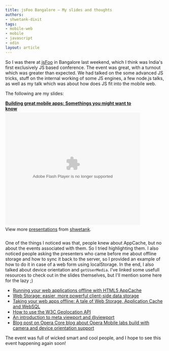 ```yaml
---
title: jsFoo Bangalore — My slides and thoughts
authors:
- shwetank-dixit
tags:
- mobile-web
- mobile
- javascript
- odin
layout: article
---
```

<p>So I was there at <a href="http://jsfoo.hasgeek.com/" target="_blank">jsFoo</a> in Bangalore last weekend, which I think was India&#39;s first exclusively JS based conference. The event was great, with a turnout which was greater than expected. We had talked on the some advanced JS tricks, stuff on the internal working of some JS engines, a few node.js talks, as well as my talk which was about how does JS fit into the mobile web.</p>

<p>The following are my slides:</p>

<div style="width:425px" id="__ss_9553313"><strong style="display:block;margin:12px 0 4px"><a href="http://www.slideshare.net/shwetank/building-great-mobile-apps-somethings-you-might-want-to-know" title="Building great mobile apps: Somethings you might want to know">Building great mobile apps: Somethings you might want to know</a></strong><object id="__sse9553313" width="425" height="355"><param name="movie" value="http://static.slidesharecdn.com/swf/ssplayer2.swf?doc=jsfoo-111005033641-phpapp02&amp;stripped_title=building-great-mobile-apps-somethings-you-might-want-to-know&amp;userName=shwetank" /><param name="allowFullScreen" value="true" /><param name="allowScriptAccess" value="never" /><embed name="__sse9553313" src="http://static.slidesharecdn.com/swf/ssplayer2.swf?doc=jsfoo-111005033641-phpapp02&amp;stripped_title=building-great-mobile-apps-somethings-you-might-want-to-know&amp;userName=shwetank" type="application/x-shockwave-flash" allowfullscreen="true" width="425" height="355" allowscriptaccess="never" /></object><div style="padding:5px 0 12px">View more <a href="http://www.slideshare.net/">presentations</a> from <a href="http://www.slideshare.net/shwetank">shwetank</a>.</div></div>


<p>One of the things I noticed was that, people knew about AppCache, but no about the events associated with them. So I tried highlighting them. I also noticed people asking the presenters who came before me about offline storage and how to sync it back to the server, so I provided an example of how to do it in case of a web form using localStorage. In the end, I also talked about device orientation and <code>getUserMedia</code>. I&#39;ve linked some usefull resources to check out in the slides themselves, but I&#39;ll mention some here for the lazy ;)</p>

<ul class="bullets"><li><a href="http://dev.opera.com/articles/view/offline-applications-html5-appcache/">Running your web applications offline with HTML5 AppCache</a></li><li><a href="http://dev.opera.com/articles/view/web-storage/">Web Storage: easier, more powerful client-side data storage</a></li><li><a href="http://dev.opera.com/articles/view/taking-your-web-apps-offline-web-storage-appcache-websql/">Taking your web apps offline: A tale of Web Storage, Application Cache and WebSQL</a></li><li><a href="http://dev.opera.com/articles/view/how-to-use-the-w3c-geolocation-api/">How to use the W3C Geolocation API</a></li><li><a href="http://dev.opera.com/articles/view/an-introduction-to-meta-viewport-and-viewport/">An introduction to meta viewport and @viewport</a></li><li><a href="http://my.opera.com/core/blog/2011/03/23/webcam-orientation-preview">Blog post on Opera Core blog about Opera Mobile labs build with camera and device orientation support</a></li></ul>

The event was full of wicked smart and cool people, and I hope to see this event happening again soon!
